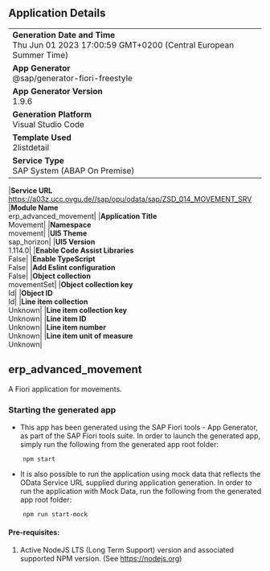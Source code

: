 ## Application Details

|                                                                                                  |
| ------------------------------------------------------------------------------------------------ |
| **Generation Date and Time**<br>Thu Jun 01 2023 17:00:59 GMT+0200 (Central European Summer Time) |
| **App Generator**<br>@sap/generator-fiori-freestyle                                              |
| **App Generator Version**<br>1.9.6                                                               |
| **Generation Platform**<br>Visual Studio Code                                                    |
| **Template Used**<br>2listdetail                                                                 |
| **Service Type**<br>SAP System (ABAP On Premise)                                                 |

|**Service URL**<br>https://a03z.ucc.ovgu.de//sap/opu/odata/sap/ZSD_014_MOVEMENT_SRV
|**Module Name**<br>erp_advanced_movement|
|**Application Title**<br>Movement|
|**Namespace**<br>movement|
|**UI5 Theme**<br>sap_horizon|
|**UI5 Version**<br>1.114.0|
|**Enable Code Assist Libraries**<br>False|
|**Enable TypeScript**<br>False|
|**Add Eslint configuration**<br>False|
|**Object collection**<br>movementSet|
|**Object collection key**<br>Id|
|**Object ID**<br>Id|
|**Line item collection**<br>Unknown|
|**Line item collection key**<br>Unknown|
|**Line item ID**<br>Unknown|
|**Line item number**<br>Unknown|
|**Line item unit of measure**<br>Unknown|

## erp_advanced_movement

A Fiori application for movements.

### Starting the generated app

- This app has been generated using the SAP Fiori tools - App Generator, as part of the SAP Fiori tools suite. In order to launch the generated app, simply run the following from the generated app root folder:

```
    npm start
```

- It is also possible to run the application using mock data that reflects the OData Service URL supplied during application generation. In order to run the application with Mock Data, run the following from the generated app root folder:

```
    npm run start-mock
```

#### Pre-requisites:

1. Active NodeJS LTS (Long Term Support) version and associated supported NPM version. (See https://nodejs.org)
